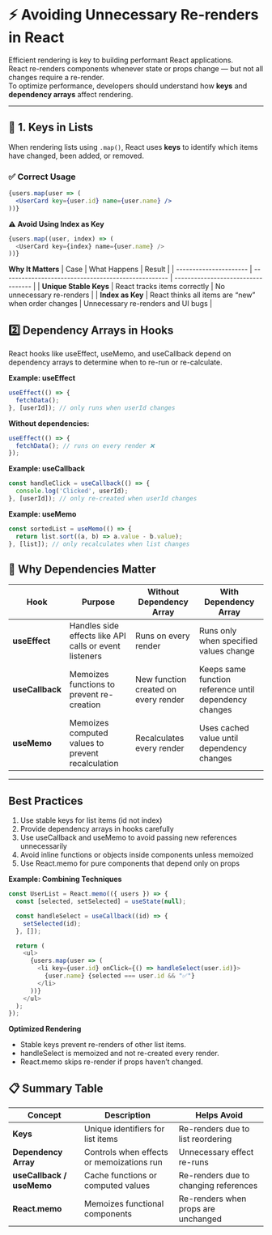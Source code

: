 # ⚡ Avoiding Unnecessary Re-renders in React

Efficient rendering is key to building performant React applications.  
React re-renders components whenever state or props change — but not all changes require a re-render.  
To optimize performance, developers should understand how **keys** and **dependency arrays** affect rendering.

---

## 🧩 1. Keys in Lists

When rendering lists using `.map()`, React uses **keys** to identify which items have changed, been added, or removed.

### ✅ Correct Usage
```jsx
{users.map(user => (
  <UserCard key={user.id} name={user.name} />
))}
```
**⚠️ Avoid Using Index as Key**
```js 
{users.map((user, index) => (
  <UserCard key={index} name={user.name} />
))}
```

**Why It Matters**
| Case                   | What Happens                                        | Result                             |
| ---------------------- | --------------------------------------------------- | ---------------------------------- |
| **Unique Stable Keys** | React tracks items correctly                        | No unnecessary re-renders          |
| **Index as Key**       | React thinks all items are “new” when order changes | Unnecessary re-renders and UI bugs |

## 2️⃣ Dependency Arrays in Hooks
React  hooks like useEffect, useMemo, and useCallback depend on dependency arrays to determine when to re-run or re-calculate.

**Example: useEffect**
```js
useEffect(() => {
  fetchData();
}, [userId]); // only runs when userId changes
```
**Without dependencies:**
```js
useEffect(() => {
  fetchData(); // runs on every render ❌
});
```
**Example: useCallback**
```js
const handleClick = useCallback(() => {
  console.log('Clicked', userId);
}, [userId]); // only re-created when userId changes
```
**Example: useMemo**
```js
const sortedList = useMemo(() => {
  return list.sort((a, b) => a.value - b.value);
}, [list]); // only recalculates when list changes
```
## 🧠 Why Dependencies Matter

| Hook | Purpose | Without Dependency Array | With Dependency Array |
|------|----------|---------------------------|-------------------------|
| **useEffect** | Handles side effects like API calls or event listeners | Runs on every render | Runs only when specified values change |
| **useCallback** | Memoizes functions to prevent re-creation | New function created on every render | Keeps same function reference until dependency changes |
| **useMemo** | Memoizes computed values to prevent recalculation | Recalculates every render | Uses cached value until dependency changes |

---
## Best Practices
  1. Use stable keys for list items (id not index)
  2. Provide dependency arrays in hooks carefully
  3. Use useCallback and useMemo to avoid passing new references unnecessarily
  4. Avoid inline functions or objects inside components unless memoized
  5. Use React.memo for pure components that depend only on props

**Example: Combining Techniques**
```js
const UserList = React.memo(({ users }) => {
  const [selected, setSelected] = useState(null);

  const handleSelect = useCallback((id) => {
    setSelected(id);
  }, []);

  return (
    <ul>
      {users.map(user => (
        <li key={user.id} onClick={() => handleSelect(user.id)}>
          {user.name} {selected === user.id && "✅"}
        </li>
      ))}
    </ul>
  );
});
```
**Optimized Rendering**
  - Stable keys prevent re-renders of other list items.
  - handleSelect is memoized and not re-created every render.
  - React.memo skips re-render if props haven’t changed.


## 📋 Summary Table

| Concept | Description | Helps Avoid |
|----------|--------------|--------------|
| **Keys** | Unique identifiers for list items | Re-renders due to list reordering |
| **Dependency Array** | Controls when effects or memoizations run | Unnecessary effect re-runs |
| **useCallback / useMemo** | Cache functions or computed values | Re-renders due to changing references |
| **React.memo** | Memoizes functional components | Re-renders when props are unchanged |
